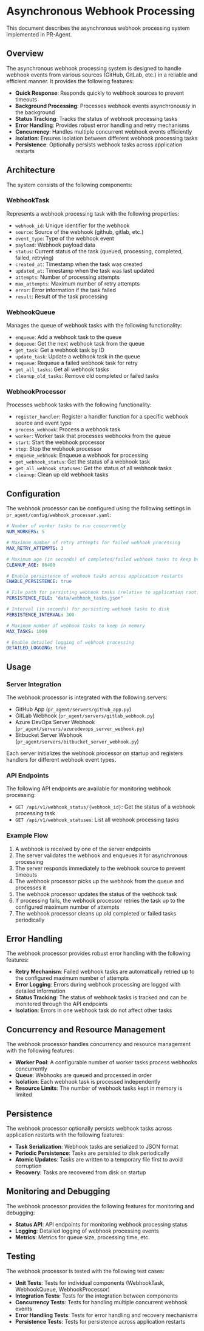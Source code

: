 # Asynchronous Webhook Processing

This document describes the asynchronous webhook processing system implemented in PR-Agent.

## Overview

The asynchronous webhook processing system is designed to handle webhook events from various sources (GitHub, GitLab, etc.) in a reliable and efficient manner. It provides the following features:

- **Quick Response**: Responds quickly to webhook sources to prevent timeouts
- **Background Processing**: Processes webhook events asynchronously in the background
- **Status Tracking**: Tracks the status of webhook processing tasks
- **Error Handling**: Provides robust error handling and retry mechanisms
- **Concurrency**: Handles multiple concurrent webhook events efficiently
- **Isolation**: Ensures isolation between different webhook processing tasks
- **Persistence**: Optionally persists webhook tasks across application restarts

## Architecture

The system consists of the following components:

### WebhookTask

Represents a webhook processing task with the following properties:

- `webhook_id`: Unique identifier for the webhook
- `source`: Source of the webhook (github, gitlab, etc.)
- `event_type`: Type of the webhook event
- `payload`: Webhook payload data
- `status`: Current status of the task (queued, processing, completed, failed, retrying)
- `created_at`: Timestamp when the task was created
- `updated_at`: Timestamp when the task was last updated
- `attempts`: Number of processing attempts
- `max_attempts`: Maximum number of retry attempts
- `error`: Error information if the task failed
- `result`: Result of the task processing

### WebhookQueue

Manages the queue of webhook tasks with the following functionality:

- `enqueue`: Add a webhook task to the queue
- `dequeue`: Get the next webhook task from the queue
- `get_task`: Get a webhook task by ID
- `update_task`: Update a webhook task in the queue
- `requeue`: Requeue a failed webhook task for retry
- `get_all_tasks`: Get all webhook tasks
- `cleanup_old_tasks`: Remove old completed or failed tasks

### WebhookProcessor

Processes webhook tasks with the following functionality:

- `register_handler`: Register a handler function for a specific webhook source and event type
- `process_webhook`: Process a webhook task
- `worker`: Worker task that processes webhooks from the queue
- `start`: Start the webhook processor
- `stop`: Stop the webhook processor
- `enqueue_webhook`: Enqueue a webhook for processing
- `get_webhook_status`: Get the status of a webhook task
- `get_all_webhook_statuses`: Get the status of all webhook tasks
- `cleanup`: Clean up old webhook tasks

## Configuration

The webhook processor can be configured using the following settings in `pr_agent/config/webhook_processor.yaml`:

```yaml
# Number of worker tasks to run concurrently
NUM_WORKERS: 5

# Maximum number of retry attempts for failed webhook processing
MAX_RETRY_ATTEMPTS: 3

# Maximum age (in seconds) of completed/failed webhook tasks to keep before cleanup (default: 24 hours)
CLEANUP_AGE: 86400

# Enable persistence of webhook tasks across application restarts
ENABLE_PERSISTENCE: true

# File path for persisting webhook tasks (relative to application root)
PERSISTENCE_FILE: "data/webhook_tasks.json"

# Interval (in seconds) for persisting webhook tasks to disk
PERSISTENCE_INTERVAL: 300

# Maximum number of webhook tasks to keep in memory
MAX_TASKS: 1000

# Enable detailed logging of webhook processing
DETAILED_LOGGING: true
```

## Usage

### Server Integration

The webhook processor is integrated with the following servers:

- GitHub App (`pr_agent/servers/github_app.py`)
- GitLab Webhook (`pr_agent/servers/gitlab_webhook.py`)
- Azure DevOps Server Webhook (`pr_agent/servers/azuredevops_server_webhook.py`)
- Bitbucket Server Webhook (`pr_agent/servers/bitbucket_server_webhook.py`)

Each server initializes the webhook processor on startup and registers handlers for different webhook event types.

### API Endpoints

The following API endpoints are available for monitoring webhook processing:

- `GET /api/v1/webhook_status/{webhook_id}`: Get the status of a webhook processing task
- `GET /api/v1/webhook_statuses`: List all webhook processing tasks

### Example Flow

1. A webhook is received by one of the server endpoints
2. The server validates the webhook and enqueues it for asynchronous processing
3. The server responds immediately to the webhook source to prevent timeouts
4. The webhook processor picks up the webhook from the queue and processes it
5. The webhook processor updates the status of the webhook task
6. If processing fails, the webhook processor retries the task up to the configured maximum number of attempts
7. The webhook processor cleans up old completed or failed tasks periodically

## Error Handling

The webhook processor provides robust error handling with the following features:

- **Retry Mechanism**: Failed webhook tasks are automatically retried up to the configured maximum number of attempts
- **Error Logging**: Errors during webhook processing are logged with detailed information
- **Status Tracking**: The status of webhook tasks is tracked and can be monitored through the API endpoints
- **Isolation**: Errors in one webhook task do not affect other tasks

## Concurrency and Resource Management

The webhook processor handles concurrency and resource management with the following features:

- **Worker Pool**: A configurable number of worker tasks process webhooks concurrently
- **Queue**: Webhooks are queued and processed in order
- **Isolation**: Each webhook task is processed independently
- **Resource Limits**: The number of webhook tasks kept in memory is limited

## Persistence

The webhook processor optionally persists webhook tasks across application restarts with the following features:

- **Task Serialization**: Webhook tasks are serialized to JSON format
- **Periodic Persistence**: Tasks are persisted to disk periodically
- **Atomic Updates**: Tasks are written to a temporary file first to avoid corruption
- **Recovery**: Tasks are recovered from disk on startup

## Monitoring and Debugging

The webhook processor provides the following features for monitoring and debugging:

- **Status API**: API endpoints for monitoring webhook processing status
- **Logging**: Detailed logging of webhook processing events
- **Metrics**: Metrics for queue size, processing time, etc.

## Testing

The webhook processor is tested with the following test cases:

- **Unit Tests**: Tests for individual components (WebhookTask, WebhookQueue, WebhookProcessor)
- **Integration Tests**: Tests for the integration between components
- **Concurrency Tests**: Tests for handling multiple concurrent webhook events
- **Error Handling Tests**: Tests for error handling and recovery mechanisms
- **Persistence Tests**: Tests for persistence across application restarts


